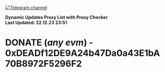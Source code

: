 [![Telegram channel](https://img.shields.io/endpoint?url=https://runkit.io/damiankrawczyk/telegram-badge/branches/master?url=https://t.me/n4z4v0d)](https://t.me/n4z4v0d) 

**Dynamic Updates Proxy List with Proxy Checker**  
**Last Updated: 22.12.23 23:51**

# DONATE (_any evm_) - 0xDEADf12DE9A24b47Da0a43E1bA70B8972F5296F2
